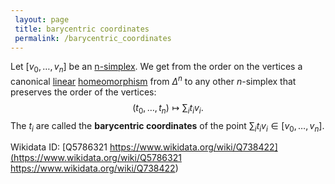 ```yaml
---
 layout: page
 title: barycentric coordinates
 permalink: /barycentric_coordinates
---
```

Let $[v_0,\dots,v_n]$ be an [n-simplex](https://defsmath.github.io/DefsMath/n-simplex). We get from the order on the vertices a canonical [linear](https://defsmath.github.io/DefsMath/linear_transformation) [homeomorphism](https://defsmath.github.io/DefsMath/homeomorphism) from $\Delta^n$ to any other $n$-simplex that preserves the order of the vertices: $$(t_0,\dots,t_n)\mapsto \sum_i t_iv_i.$$ The $t_i$ are called the **barycentric coordinates** of the point $\sum_i t_iv_i \in [v_0,\dots,v_n]$.

Wikidata ID: [Q5786321
https://www.wikidata.org/wiki/Q738422](https://www.wikidata.org/wiki/Q5786321
https://www.wikidata.org/wiki/Q738422)